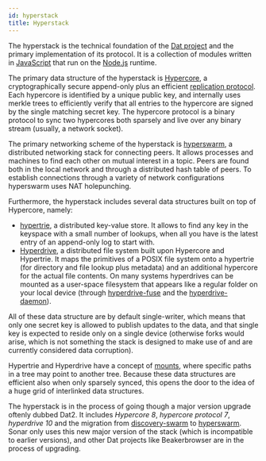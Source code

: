 ```yaml
---
id: hyperstack
title: Hyperstack
---
```


The hyperstack is the technical foundation of the [Dat project](https://dat.foundation) and the primary implementation of its protocol. It is a collection of modules written in [JavaScript](https://en.wikipedia.org/wiki/JavaScript) that run on the [Node.js](https://nodejs.org/) runtime. 

The primary data structure of the hyperstack is [Hypercore](https://github.com/mafintosh/hypercore), a cryptographically secure append-only plus an efficient [replication protocol](https://github.com/mafintosh/hypercore-protocol/). Each hypercore is identified by a unique public key, and internally uses merkle trees to efficiently verify that all entries to the hypercore are signed by the single matching secret key. The hypercore protocol is a binary protocol to sync two hypercores both sparsely and live over any binary stream (usually, a network socket).

The primary networking scheme of the hyperstack is [hyperswarm](https://github.com/hyperswarm/hyperswarm), a distributed networking stack for connecting peers. It allows processes and machines to find each other on mutual interest in a topic. Peers are found both in the local network and through a distributed hash table of peers. To establish connections through a variety of network configurations hyperswarm uses NAT holepunching. 

Furthermore, the hyperstack includes several data structures built on top of Hypercore, namely:

- [hypertrie](https://github.com/mafintosh/hypertrie), a distributed key-value store. It allows to find any key in the keyspace with a small number of lookups, when all you have is the latest entry of an append-only log to start with.
- [Hyperdrive](https://github.com/mafintosh/hyperdrive), a distributed file system built upon Hypercore and Hypertrie. It maps the primitives of a POSIX file system onto a hypertrie (for directory and file lookup plus metadata) and an additional hypercore for the actual file contents. On many systems hyperdrives can be mounted as a user-space filesystem that appears like a regular folder on your local device (through [hyperdrive-fuse](https://github.com/andrewosh/hyperdrive-fuse#readme) and the [hyperdrive-daemon](https://github.com/andrewosh/hyperdrive-daemon)).

All of these data structure are by default single-writer, which means that only one secret key is allowed to publish updates to the data, and that single key is expected to reside only on a single device (otherwise forks would arise, which is not something the stack is designed to make use of and are currently considered data corruption).

Hypertrie and Hyperdrive have a concept of [mounts](https://github.com/andrewosh/mountable-hypertrie/), where specific paths in a tree may point to another tree. Because these data structures are efficient also when only sparsely synced, this opens the door to the idea of a huge grid of interlinked data structures.

The hyperstack is in the process of going though a major version upgrade oftenly dubbed Dat2. It includes *Hypercore 8*, *hypercore protocol 7*, *hyperdrive 10* and the migration from [discovery-swarm](https://github.com/mafintosh/discovery-swarm) to [hyperswarm](https://github.com/hyperswarm/hyperswarm). Sonar only uses this new major version of the stack (which is incompatible to earlier versions), and other Dat projects like Beakerbrowser are in the process of upgrading.


